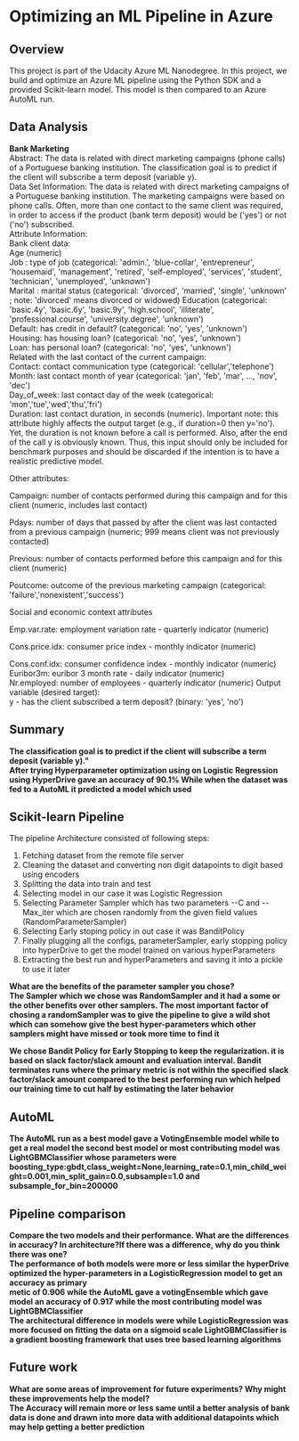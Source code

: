 # Optimizing an ML Pipeline in Azure

## Overview

This project is part of the Udacity Azure ML Nanodegree.
In this project, we build and optimize an Azure ML pipeline using the Python SDK and a provided Scikit-learn model.
This model is then compared to an Azure AutoML run.

## Data Analysis

<b>Bank Marketing</b> <br>
Abstract: The data is related with direct marketing campaigns (phone calls) of a Portuguese banking institution. The classification goal is to predict if the client will subscribe a term deposit (variable y).
<br>
Data Set Information: The data is related with direct marketing campaigns of a Portuguese banking institution. The marketing campaigns were based on phone calls. Often, more than one contact to the same client was required, in order to access if the product (bank term deposit) would be ('yes') or not ('no') subscribed.
<br>
Attribute Information:
<br>
Bank client data:
<br>
Age (numeric)
<br>
Job : type of job (categorical: 'admin.', 'blue-collar', 'entrepreneur', 'housemaid', 'management', 'retired', 'self-employed', 'services', 'student', 'technician', 'unemployed', 'unknown')
<br>
Marital : marital status (categorical: 'divorced', 'married', 'single', 'unknown' ; note: 'divorced' means divorced or widowed)
Education (categorical: 'basic.4y', 'basic.6y', 'basic.9y', 'high.school', 'illiterate', 'professional.course', 'university.degree', 'unknown')
<br>
Default: has credit in default? (categorical: 'no', 'yes', 'unknown')
<br>
Housing: has housing loan? (categorical: 'no', 'yes', 'unknown')
<br>
Loan: has personal loan? (categorical: 'no', 'yes', 'unknown')
<br>
Related with the last contact of the current campaign:
<br>
Contact: contact communication type (categorical: 'cellular','telephone')
<br>
Month: last contact month of year (categorical: 'jan', 'feb', 'mar', ..., 'nov', 'dec')
<br>
Day_of_week: last contact day of the week (categorical: 'mon','tue','wed','thu','fri')
<br>
Duration: last contact duration, in seconds (numeric). Important note: this attribute highly affects the output target (e.g., if duration=0 then y='no'). Yet, the duration is not known before a call is performed. Also, after the end of the call y is obviously known. Thus, this input should only be included for benchmark purposes and should be discarded if the intention is to have a realistic predictive model.
<br>

Other attributes:
<br>

Campaign: number of contacts performed during this campaign and for this client (numeric, includes last contact)
<br>

Pdays: number of days that passed by after the client was last contacted from a previous campaign (numeric; 999 means client was not previously contacted)
<br>

Previous: number of contacts performed before this campaign and for this client (numeric)
<br>

Poutcome: outcome of the previous marketing campaign (categorical: 'failure','nonexistent','success')
<br>

Social and economic context attributes
<br>

Emp.var.rate: employment variation rate - quarterly indicator (numeric)
<br>

Cons.price.idx: consumer price index - monthly indicator (numeric)
<br>

Cons.conf.idx: consumer confidence index - monthly indicator (numeric)
<br>
Euribor3m: euribor 3 month rate - daily indicator (numeric)
<br>
Nr.employed: number of employees - quarterly indicator (numeric)
Output variable (desired target):
<br>
y - has the client subscribed a term deposit? (binary: 'yes', 'no')
<br>

## Summary

**The classification goal is to predict if the client will subscribe a term deposit (variable y)."**
<br>
**After trying Hyperparameter optimization using on Logistic Regression using HyperDrive gave an accuracy of 90.1%
While when the dataset was fed to a AutoML it predicted a model which used**

## Scikit-learn Pipeline

The pipeline Architecture consisted of following steps:

1. Fetching dataset from the remote file server
2. Cleaning the dataset and converting non digit datapoints to digit based using encoders
3. Splitting the data into train and test
4. Selecting model in our case it was Logistic Regression
5. Selecting Parameter Sampler which has two parameters --C and --Max_iter which are chosen randomly from the given field values (RandomParameterSampler)
6. Selecting Early stoping policy in out case it was BanditPolicy
7. Finally plugging all the configs, parameterSampler, early stopping policy into hyperDrive to get the model trained on various hyperParameters
8. Extracting the best run and hyperParameters and saving it into a pickle to use it later

**What are the benefits of the parameter sampler you chose?<br>
The Sampler which we chose was RandomSampler and it had a some or the other benefits over other samplers.
The most important factor of chosing a randomSampler was to give the pipeline to give a wild shot which can somehow give the best hyper-parameters
which other samplers might have missed or took more time to find it**

**We chose Bandit Policy for Early Stopping to keep the regularization.
it is based on slack factor/slack amount and evaluation interval. Bandit terminates runs where the primary metric is not within the specified slack factor/slack amount compared to the best performing run which helped our training time to cut half by estimating the later behavior**

## AutoML

**The AutoML run as a best model gave a VotingEnsemble model while to get a real model the second best model or most contributing model was
LightGBMClassifier whose parameters were
boosting_type:gbdt,class_weight=None,learning_rate=0.1,min_child_weight=0.001,min_split_gain=0.0,subsample=1.0 and subsample_for_bin=200000**

## Pipeline comparison

**Compare the two models and their performance. What are the differences in accuracy? In architecture?If there was a difference, why do you think there was one? <br>
The performance of both models were more or less similar the hyperDrive optimized the hyper-parameters in a LogisticRegression model to get an accuracy as primary <br>
metic of 0.906 while the AutoML gave a votingEnsemble which gave model an accuracy of 0.917 while the most contributing model was LightGBMClassifier<br>
The architectural difference in models were while LogisticRegression was more focused on fitting the data on a sigmoid scale LightGBMClassifier is a gradient boosting framework that uses tree based learning algorithms**

## Future work

**What are some areas of improvement for future experiments? Why might these improvements help the model? <br>
The Accuracy will remain more or less same until a better analysis of bank data is done and drawn into more data with additional datapoints which may help getting a better
prediction**
